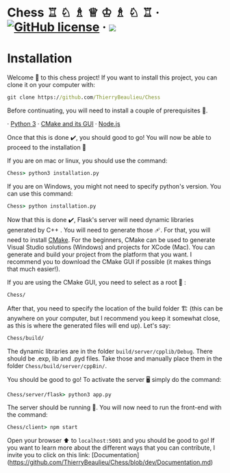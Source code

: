 # Chess ♖ ♘ ♗ ♕ ♔ ♗ ♘ ♖ &middot; [![GitHub license](https://badgen.net/badge/Lisence/MIT/blue)](https://github.com/ThierryBeaulieu/Chess/blob/master/LICENSE) &middot; <img src="https://badgen.net/badge/icon/Cross%20platform/blue?icon=awesome&label"/>

# Installation

Welcome 👋 to this chess project! If you want to install this project, you can clone it on your computer with:

```bat
git clone https://github.com/ThierryBeaulieu/Chess
```

Before continuating, you will need to install a couple of prerequisites 📖. 

&middot; [Python 3](https://www.python.org/downloads/)
&middot; [CMake and its GUI](https://cmake.org/install/)
&middot; [Node.js](https://nodejs.org/en/download/)

Once that this is done ✔️, you should good to go! You will now be able to proceed to the installation 🚀

If you are on mac or linux, you should use the command:
```bat
Chess> python3 installation.py
```

If you are on Windows, you might not need to specify python's version. You can use this command:
```bat
Chess> python installation.py
```

Now that this is done ✔️, Flask's server will need dynamic libraries generated by C++ . You will need to generate those 🩹. For that, you will need to install [CMake](https://cmake.org/install/). For the beginners, CMake can be used to generate Visual Studio solutions (Windows) and projects for XCode (Mac). You can generate and build your project from the platform that you want. I recommend you to download the CMake GUI if possible (it makes things that much easier!).

If you are using the CMake GUI, you need to select as a root 🌳 :

```bat
Chess/
```

After that, you need to specify the location of the build folder 🏗️ (this can be anywhere on your computer, but I recommend you keep it somewhat close, as this is where the generated files will end up). Let's say:

```bat
Chess/build/
```
The dynamic libraries are in the folder ```build/server/cpplib/Debug```. There should be .exp, lib and .pyd files. Take those and manually place them in the folder ```Chess/build/server/cppBin/```. 

You should be good to go! To activate the server 🖥️ simply do the command:

```bat
Chess/server/flask> python3 app.py
```

The server should be running 🏃. You will now need to run the front-end with the command:

```bat
Chess/client> npm start
```
Open your browser ⬆️ to ```localhost:5001``` and you should be good to go! If you want to learn more about the different ways that you can contribute, I invite you to click on this link: [Documentation[]()](https://github.com/ThierryBeaulieu/Chess/blob/dev/Documentation.md)

